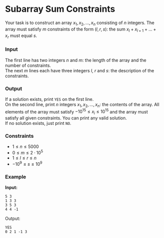 # Subarray Sum Constraints

Your task is to construct an array $x_1, x_2, \dots, x_n$ consisting of $n$ integers. The array must satisfy $m$
constraints of the form $(l, r, s)$: the sum $x_l + x_{l+1} + \dots + x_r$ must equal $s$.

### Input

The first line has two integers $n$ and $m$: the length of the array and the number of constraints.  
The next $m$ lines each have three integers $l$, $r$ and $s$: the description of the constraints.

### Output

If a solution exists, print `YES` on the first line.  
On the second line, print $n$ integers $x_1, x_2, \dots, x_n$: the contents of the array. All elements of the array must
satisfy $-10^{15} \le x_i \le 10^{15}$ and the array must satisfy all given constraints. You can print any valid
solution.  
If no solution exists, just print `NO`.

### Constraints

* $1 \le n \le 5000$
* $0 \le m \le 2 \cdot 10^5$
* $1 \le l \le r \le n$
* $-10^9 \le s \le 10^9$

### Example

**Input:**

```
5 3
1 3 3
3 5 3
4 4 -1
```

Output:

```
YES
0 2 1 -1 3
```
